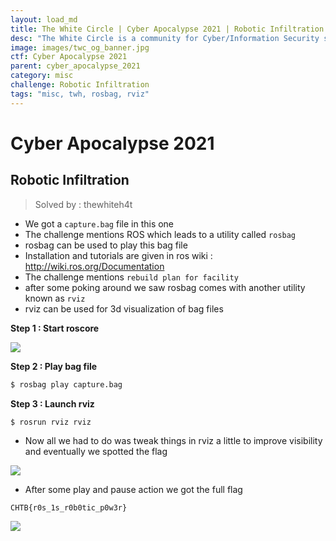 ```yaml
---
layout: load_md
title: The White Circle | Cyber Apocalypse 2021 | Robotic Infiltration Writeup
desc: "The White Circle is a community for Cyber/Information Security students, enthusiasts and professionals. You can discuss anything related to Security, share your knowledge with others, get help when you need it and proceed further in your journey with amazing people from all over the world."
image: images/twc_og_banner.jpg
ctf: Cyber Apocalypse 2021
parent: cyber_apocalypse_2021
category: misc
challenge: Robotic Infiltration
tags: "misc, twh, rosbag, rviz"
---
```


<h1 class="heading card-title white-text">Cyber Apocalypse 2021</h1>

## Robotic Infiltration

> Solved by : thewhiteh4t

* We got a `capture.bag` file in this one
* The challenge mentions ROS which leads to a utility called `rosbag`
* rosbag can be used to play this bag file
* Installation and tutorials are given in ros wiki : http://wiki.ros.org/Documentation
* The challenge mentions `rebuild plan for facility`
* after some poking around we saw rosbag comes with another utility known as `rviz`
* rviz can be used for 3d visualization of bag files

**Step 1 : Start roscore**

![](https://i.imgur.com/ZsoFhr6.png)

**Step 2 : Play bag file**

```bash
$ rosbag play capture.bag
```

**Step 3 : Launch rviz**

```bash
$ rosrun rviz rviz
```

* Now all we had to do was tweak things in rviz a little to improve visibility and eventually we spotted the flag

![](https://i.imgur.com/CIeNKFz.png)

* After some play and pause action we got the full flag

```
CHTB{r0s_1s_r0b0tic_p0w3r}
```

![](robotic.gif)